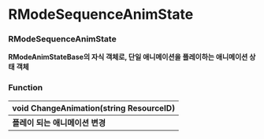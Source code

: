 # RModeSequenceAnimState

### **RModeSequenceAnimState**

**RModeAnimStateBase의 자식 객체로, 단일 애니메이션을 플레이하는 애니메이션 상태 객체**  


### **Function**

| **void ChangeAnimation\(string ResourceID\)** |
| :--- |
| **플레이 되는 애니메이션 변경** |

